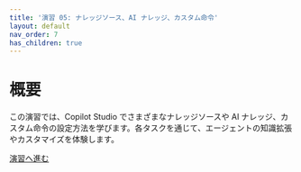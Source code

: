 ```yaml
---
title: '演習 05: ナレッジソース、AI ナレッジ、カスタム命令'
layout: default
nav_order: 7
has_children: true
---
```


# 概要

この演習では、Copilot Studio でさまざまなナレッジソースや AI ナレッジ、カスタム命令の設定方法を学びます。各タスクを通じて、エージェントの知識拡張やカスタマイズを体験します。

[演習へ進む](0501.md)
